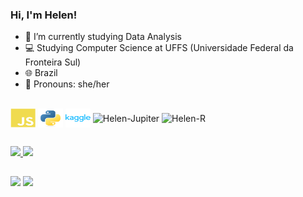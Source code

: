 ### Hi, I'm Helen!
- 🌱 I’m currently studying Data Analysis
- 💻 Studying Computer Science at UFFS (Universidade Federal da Fronteira Sul)
- 🌐 Brazil
- 💬 Pronouns: she/her

<div style="display: inline_block"><br>
  <img align="center" alt="Helen-Js" height="30" width="40" src="https://raw.githubusercontent.com/devicons/devicon/master/icons/javascript/javascript-plain.svg">
  <img align="center" alt="Helen-Python" height="30" width="40" src="https://raw.githubusercontent.com/devicons/devicon/master/icons/python/python-original.svg">
  <img align="center" alt="Helen-Kaggle" height="30" width="40" src="https://raw.githubusercontent.com/devicons/devicon/master/icons/kaggle/kaggle-original-wordmark.svg">   
  <img align="center" alt="Helen-Jupiter" height="30" width="40" src="https://cdn.jsdelivr.net/gh/devicons/devicon/icons/jupyter/jupyter-plain-wordmark.svg">   
  <img align="center" alt="Helen-R" height="30" width="40" src="https://cdn.jsdelivr.net/gh/devicons/devicon/icons/r/r-plain.svg">   
</div>

##

<div>
  <a href="https://github.com/HelenDeunerFerreira">
  <img height="180em" src="https://github-readme-stats.vercel.app/api?username=HelenDeunerFerreira&show_icons=true&theme=onedark&include_all_commits=true&count_private=true"/>
  <img height="180em" src="https://github-readme-stats.vercel.app/api/top-langs/?username=HelenDeunerFerreira&layout=compact&langs_count=7&theme=onedark"/>
</div>
  
##
 
<div> 
  <a href = "mailto:helendeunerferreira@gmail.com"><img src="https://img.shields.io/badge/-Gmail-%23333?style=for-the-badge&logo=gmail&logoColor=white" target="_blank"></a>
  <a href="https://www.linkedin.com/in/helen-deuner-ferreira/" target="_blank"><img src="https://img.shields.io/badge/-LinkedIn-%230077B5?style=for-the-badge&logo=linkedin&logoColor=white" target="_blank"></a> 
<div> 

